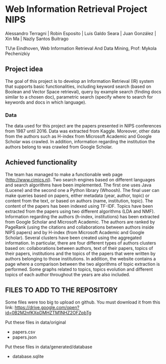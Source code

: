 # Web Information Retrieval Project NIPS

Alessandro Terragni | Robin Esposito | Luis Galdo Seara | Juan González | Xin Ma | Nazly Santos Buitrago  

TU\e Eindhoven, Web Information Retrieval And Data Mining, Prof: Mykola Pechenizkiy

## Project idea
The goal of this project is to develop an Information Retrieval (IR) system that supports basic functionalities, including keyword search (based on Boolean and Vector Space retrieval), query by example search (finding docs similar to a chosen doc), parametric search (specify where to search for keywords and docs in which language).

### Data
The data used for this project are the papers presented in NIPS conferences from 1987 until 2016. Data was extracted from Kaggle.
Moreover, other data from the authors such as H-index from Microsoft Academic and Google Scholar was crawled. In addition, information regarding the institution the authors belong to was crawled from Google Scholar.


## Achieved functionality
The team has managed to make a functionable web page (http://www.cimics.nl). Two search engines based on different languages and search algorithms have been implemented. The first one uses Java (Lucene) and the second one a Python library (Whoosh).
The final user can make queries based on papers, either metadata (year, author, topic) or content from the text, or based on authors (name, institution, topic). The content of the papers has been indexed using TF-IDF.
Topics have been extracted from the papers using two different algorithms (LDA and NMF). 
Information regarding the authors (h-index, institutions) has been extracted from Google Scholar and Microsoft Academic. The authors are ranked by PageRank (using the citations and collaborations between authors inside NIPS papers) and by H-index (from Microsoft Academic and Google Scholar).
Several clusters have been created using the aggregated information. In particular, there are four different types of authors clusters based on: collaborations between authors, text of their papers, topics of their papers, institutions and the topics of the papers that were written by authors belonging to those institutions.
In addition, the website contains a page where a comparison between the two algorithms of topic extraction is performed.
Some graphs related to topics, topics evolution and different topics of each author throughout the years are also included.

## FILES TO ADD TO THE REPOSITORY

Some files were too big to upload on github. 
You must download it from this link: https://drive.google.com/open?id=0B2M2nfKXpDMHZTM1NHZ2OFZpbTg

Put these files in data/original
- papers.csv        
- papers.json    

Put these files in data/generated/database    
- database.sqlite
 



